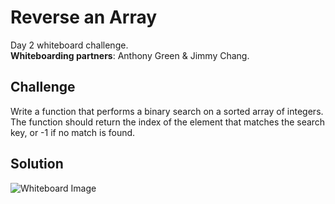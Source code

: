 # Reverse an Array
Day 2 whiteboard challenge.  
**Whiteboarding partners**: Anthony Green & Jimmy Chang.

## Challenge
Write a function that performs a binary search on a sorted array of integers. The function should return the index of the element that matches the search key, or -1 if no match is found.

## Solution
![Whiteboard Image](https://raw.githubusercontent.com/btaylor93/Data-Structures-and-Algorithms/master/assets/BinarySearchWhiteboard.jpg)
